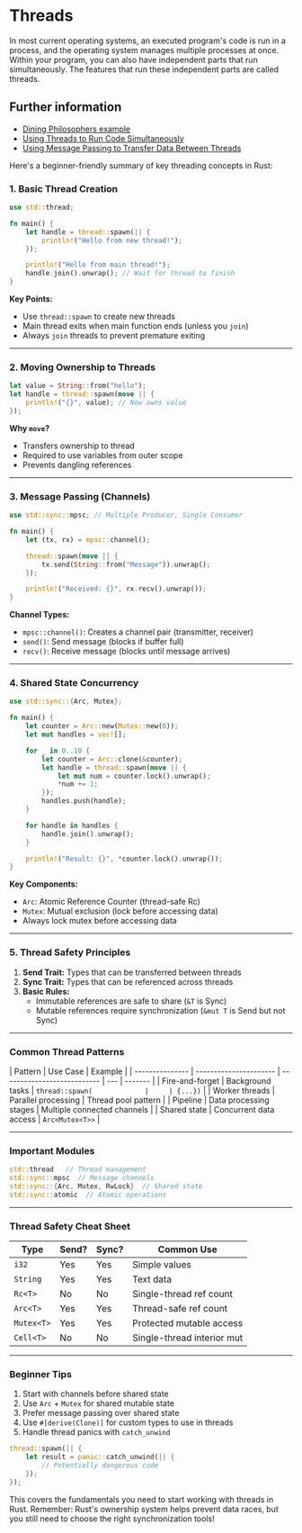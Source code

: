 # Threads

In most current operating systems, an executed program's code is run in a process, and the operating system manages multiple processes at once.
Within your program, you can also have independent parts that run simultaneously. The features that run these independent parts are called threads.

## Further information

- [Dining Philosophers example](https://doc.rust-lang.org/1.4.0/book/dining-philosophers.html)
- [Using Threads to Run Code Simultaneously](https://doc.rust-lang.org/book/ch16-01-threads.html)
- [Using Message Passing to Transfer Data Between Threads](https://doc.rust-lang.org/book/ch16-02-message-passing.html)

Here's a beginner-friendly summary of key threading concepts in Rust:

### 1. Basic Thread Creation

```rust
use std::thread;

fn main() {
    let handle = thread::spawn(|| {
        println!("Hello from new thread!");
    });

    println!("Hello from main thread!");
    handle.join().unwrap(); // Wait for thread to finish
}
```

**Key Points:**

- Use `thread::spawn` to create new threads
- Main thread exits when main function ends (unless you `join`)
- Always `join` threads to prevent premature exiting

---

### 2. Moving Ownership to Threads

```rust
let value = String::from("hello");
let handle = thread::spawn(move || {
    println!("{}", value); // Now owns value
});
```

**Why `move`?**

- Transfers ownership to thread
- Required to use variables from outer scope
- Prevents dangling references

---

### 3. Message Passing (Channels)

```rust
use std::sync::mpsc; // Multiple Producer, Single Consumer

fn main() {
    let (tx, rx) = mpsc::channel();

    thread::spawn(move || {
        tx.send(String::from("Message")).unwrap();
    });

    println!("Received: {}", rx.recv().unwrap());
}
```

**Channel Types:**

- `mpsc::channel()`: Creates a channel pair (transmitter, receiver)
- `send()`: Send message (blocks if buffer full)
- `recv()`: Receive message (blocks until message arrives)

---

### 4. Shared State Concurrency

```rust
use std::sync::{Arc, Mutex};

fn main() {
    let counter = Arc::new(Mutex::new(0));
    let mut handles = vec![];

    for _ in 0..10 {
        let counter = Arc::clone(&counter);
        let handle = thread::spawn(move || {
            let mut num = counter.lock().unwrap();
            *num += 1;
        });
        handles.push(handle);
    }

    for handle in handles {
        handle.join().unwrap();
    }

    println!("Result: {}", *counter.lock().unwrap());
}
```

**Key Components:**

- `Arc`: Atomic Reference Counter (thread-safe Rc)
- `Mutex`: Mutual exclusion (lock before accessing data)
- Always lock mutex before accessing data

---

### 5. Thread Safety Principles

1. **Send Trait:** Types that can be transferred between threads
2. **Sync Trait:** Types that can be referenced across threads
3. **Basic Rules:**
   - Immutable references are safe to share (`&T` is Sync)
   - Mutable references require synchronization (`&mut T` is Send but not Sync)

---

### Common Thread Patterns

| Pattern         | Use Case               | Example                     |
| --------------- | ---------------------- | --------------------------- | --- | ------- |
| Fire-and-forget | Background tasks       | `thread::spawn(             |     | {...})` |
| Worker threads  | Parallel processing    | Thread pool pattern         |
| Pipeline        | Data processing stages | Multiple connected channels |
| Shared state    | Concurrent data access | `Arc<Mutex<T>>`             |

---

### Important Modules

```rust
std::thread   // Thread management
std::sync::mpsc  // Message channels
std::sync::{Arc, Mutex, RwLock}  // Shared state
std::sync::atomic  // Atomic operations
```

---

### Thread Safety Cheat Sheet

| Type       | Send? | Sync? | Common Use                 |
| ---------- | ----- | ----- | -------------------------- |
| `i32`      | Yes   | Yes   | Simple values              |
| `String`   | Yes   | Yes   | Text data                  |
| `Rc<T>`    | No    | No    | Single-thread ref count    |
| `Arc<T>`   | Yes   | Yes   | Thread-safe ref count      |
| `Mutex<T>` | Yes   | Yes   | Protected mutable access   |
| `Cell<T>`  | No    | No    | Single-thread interior mut |

---

### Beginner Tips

1. Start with channels before shared state
2. Use `Arc` + `Mutex` for shared mutable state
3. Prefer message passing over shared state
4. Use `#[derive(Clone)]` for custom types to use in threads
5. Handle thread panics with `catch_unwind`

```rust
thread::spawn(|| {
    let result = panic::catch_unwind(|| {
        // Potentially dangerous code
    });
});
```

This covers the fundamentals you need to start working with threads in Rust. Remember: Rust's ownership system helps prevent data races, but you still need to choose the right synchronization tools!
